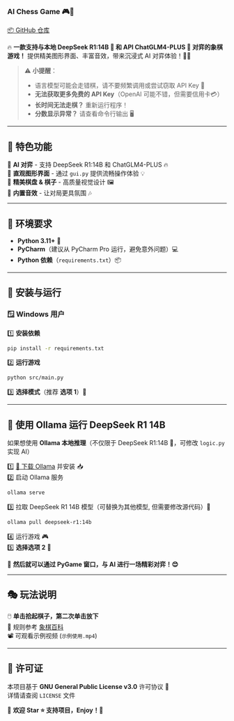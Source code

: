 ### AI Chess Game 🎮🤖  
[📦 GitHub 仓库](https://github.com/nitsc/AI-Chess-Game)  

🔥 **一款支持与本地 DeepSeek R1:14B 🐋 和 API ChatGLM4-PLUS 🐘 对弈的象棋游戏！** 提供精美图形界面、丰富音效，带来沉浸式 AI 对弈体验！🎨🎵  

> ⚠️ **小提醒**：  
> - 语言模型可能会走错棋，请不要频繁调用或尝试窃取 API Key 🛑  
> - **无法获取更多免费的 API Key**（OpenAI 可能不错，但需要信用卡💳）  
> - **长时间无法走棋？** 重新运行程序！  
> - **分数显示异常？** 请查看命令行输出 🖥️  

---

## 🌟 特色功能  

🧠 **AI 对弈** - 支持 DeepSeek R1:14B 和 ChatGLM4-PLUS 🔥  
🎨 **直观图形界面** - 通过 `gui.py` 提供流畅操作体验 💡  
🎲 **精美棋盘 & 棋子** - 高质量视觉设计 🖼️  
🎵 **内置音效** - 让对局更具氛围 🎶  

---

## 📌 环境要求  

- **Python 3.11+** 🐍  
- **PyCharm**（建议从 PyCharm Pro  运行，避免意外问题）💻  
- **Python 依赖**（`requirements.txt`）📦  

---

## 🚀 安装与运行  

### 🪟 Windows 用户  

1️⃣ **安装依赖**  
```bash
pip install -r requirements.txt
```

2️⃣ **运行游戏**  
```bash
python src/main.py
```

3️⃣ **选择模式**（推荐 **选项 1**）🔢  

---

## 🐑 使用 Ollama 运行 DeepSeek R1 14B  

如果想使用 **Ollama 本地推理**（不仅限于 DeepSeek R1:14B 🐋，可修改 `logic.py` 实现 AI）  

1️⃣ [🔗 下载 Ollama](https://ollama.com/) 并安装 📥  
2️⃣ 启动 Ollama 服务  
```bash
ollama serve
```
3️⃣ 拉取 DeepSeek R1 14B 模型（可替换为其他模型, 但需要修改源代码）🚀  
```bash
ollama pull deepseek-r1:14b
```
4️⃣ 运行游戏 🎮  
5️⃣ **选择选项 2** 🔢  

🎯 **然后就可以通过 PyGame 窗口，与 AI 进行一场精彩对弈！😊**  

---

## 🎭 玩法说明  

🖱️ **单击拾起棋子，第二次单击放下**  
📖 规则参考 [象棋百科](https://zh.wikipedia.org/wiki/%E4%B8%AD%E5%9C%8B%E8%B1%A1%E6%A3%8B)  
📽️ 可观看示例视频 (`示例使用.mp4`)  

---

## 📜 许可证  

本项目基于 **GNU General Public License v3.0** 许可协议 📄  
详情请查阅 `LICENSE` 文件  

💖 **欢迎 Star ⭐ 支持项目，Enjoy！🎉**